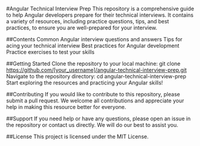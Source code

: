 #Angular Technical Interview Prep
This repository is a comprehensive guide to help Angular developers prepare for their technical interviews. It contains a variety of resources, including practice questions, tips, and best practices, to ensure you are well-prepared for your interview.

##Contents
Common Angular interview questions and answers
Tips for acing your technical interview
Best practices for Angular development
Practice exercises to test your skills

##Getting Started
Clone the repository to your local machine:
git clone https://github.com/[your_username]/angular-technical-interview-prep.git
Navigate to the repository directory:
cd angular-technical-interview-prep
Start exploring the resources and practicing your Angular skills!

##Contributing
If you would like to contribute to this repository, please submit a pull request. We welcome all contributions and appreciate your help in making this resource better for everyone.

##Support
If you need help or have any questions, please open an issue in the repository or contact us directly. We will do our best to assist you.

##License
This project is licensed under the MIT License.

